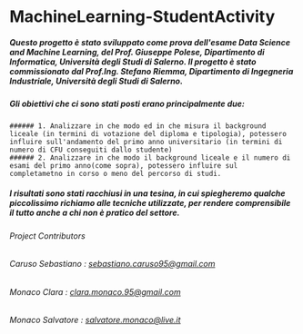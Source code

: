 # MachineLearning-StudentActivity

##### Questo progetto è stato sviluppato come prova dell'esame Data Science and Machine Learning, del Prof. Giuseppe Polese, Dipartimento di Informatica, Università degli Studi di Salerno. Il progetto è stato commissionato dal Prof.Ing. Stefano Riemma, Dipartimento di Ingegneria Industriale, Università degli Studi di Salerno. 
##### Gli obiettivi che ci sono stati posti erano principalmente due:
    ###### 1. Analizzare in che modo ed in che misura il background liceale (in termini di votazione del diploma e tipologia), potessero       influire sull'andamento del primo anno universitario (in termini di numero di CFU conseguiti dallo studente)
    ###### 2. Analizzare in che modo il background liceale e il numero di esami del primo anno(come sopra), potessero influire sul             completametno in corso o meno del percorso di studi.


##### I risultati sono stati racchiusi in una tesina, in cui spiegheremo qualche piccolissimo richiamo alle tecniche utilizzate, per rendere comprensibile il tutto anche a chi non è pratico del settore.


###### Project Contributors 
###### Caruso Sebastiano : sebastiano.caruso95@gmail.com
###### Monaco Clara : clara.monaco.95@gmail.com
###### Monaco Salvatore : salvatore.monaco@live.it
